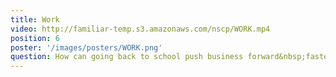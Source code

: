 ```yaml
---
title: Work
video: http://familiar-temp.s3.amazonaws.com/nscp/WORK.mp4
position: 6
poster: '/images/posters/WORK.png'
question: How can going back to school push business forward&nbsp;faster?
---
```

